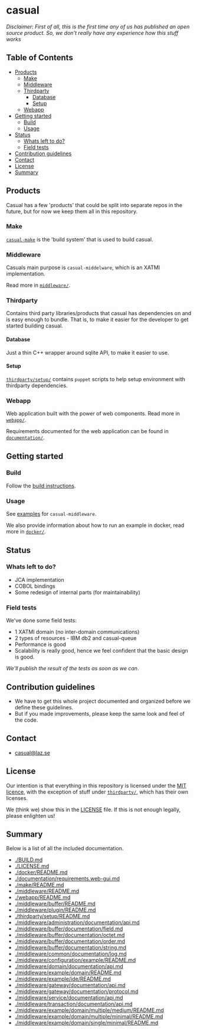 # casual

*Disclaimer: First of all, this is the first time any of us has published an open source product. So, we don't really have any
experience how this stuff works*

## Table of Contents

<!-- toc -->

- [Products](#markdown-header-products)
  * [Make](#markdown-header-make)
  * [Middleware](#markdown-header-middleware)
  * [Thirdparty](#markdown-header-thirdparty)
    + [Database](#markdown-header-database)
    + [Setup](#markdown-header-setup)
  * [Webapp](#markdown-header-webapp)
- [Getting started](#markdown-header-getting-started)
  * [Build](#markdown-header-build)
  * [Usage](#markdown-header-usage)
- [Status](#markdown-header-status)
  * [Whats left to do?](#markdown-header-whats-left-to-do)
  * [Field tests](#markdown-header-field-tests)
- [Contribution guidelines](#markdown-header-contribution-guidelines)
- [Contact](#markdown-header-contact)
- [License](#markdown-header-license)
- [Summary](#markdown-header-summary)

<!-- tocstop -->

## Products

Casual has a few 'products' that could be split into separate repos in the future, but for now
we keep them all in this repository.

### Make

[`casual-make`](./make/README.md) is the 'build system' that is used to build casual.

### Middleware

Casuals main purpose is `casual-middelware`, which is an XATMI implementation.

Read more in [`middleware/`](./middleware/README.md).

### Thirdparty

Contains third party libraries/products that casual has dependencies on and is easy enough
to bundle. That is, to make it easier for the developer to get started building casual.

#### Database

Just a thin C++ wrapper around sqlite API, to make it easier to use.

#### Setup

[`thirdparty/setup/`](./thirdparty/setup/README.md) contains `puppet` scripts to help setup environment with 
thirdparty dependencies.

### Webapp

Web application built with the power of web components. Read more in [`webapp/`](./webapp/README.md).

Requirements documented for the web application can be found in [`documentation/`](./documentation/requirements.web-gui.md).

## Getting started

### Build

Follow the [build instructions](./BUILD.md).

### Usage

See [examples](./middleware/example/domain/README.md) for `casual-middleware`.

We also provide information about how to run an example in docker, read more in [`docker/`](./docker/README.md).

## Status

### Whats left to do?

* JCA implementation
* COBOL bindings
* Some redesign of internal parts (for maintainability)

### Field tests

We've done some field tests:

* 1 XATMI domain (no inter-domain communications)
* 2 types of resources - IBM db2 and casual-queue
* Performance is good
* Scalability is really good, hence we feel confident that the basic design is good.

*We'll publish the result of the tests as soon as we can*.

## Contribution guidelines ###

* We have to get this whole project documented and organized before we define these guidelines.
* But if you made improvements, please keep the same look and feel of the code.

## Contact ###

* casual@laz.se

## License

Our intention is that everything in this repository is licensed under the [MIT licence](https://opensource.org/licenses/MIT),
with the exception of stuff under [`thirdparty/`](./thirdparty/README.md), which has their own licenses.

We (think we) show this in the [LICENSE](./LICENSE.md) file. If this is not enough legally, please enlighten us!

## Summary

Below is a list of all the included documentation.

<!-- summary below -->
* [./BUILD.md](./BUILD.md)
* [./LICENSE.md](./LICENSE.md)
* [./docker/README.md](./docker/README.md)
* [./documentation/requirements.web-gui.md](./documentation/requirements.web-gui.md)
* [./make/README.md](./make/README.md)
* [./middleware/README.md](./middleware/README.md)
* [./webapp/README.md](./webapp/README.md)
* [./middleware/buffer/README.md](./middleware/buffer/README.md)
* [./middleware/plugin/README.md](./middleware/plugin/README.md)
* [./thirdparty/setup/README.md](./thirdparty/setup/README.md)
* [./middleware/administration/documentation/api.md](./middleware/administration/documentation/api.md)
* [./middleware/buffer/documentation/field.md](./middleware/buffer/documentation/field.md)
* [./middleware/buffer/documentation/octet.md](./middleware/buffer/documentation/octet.md)
* [./middleware/buffer/documentation/order.md](./middleware/buffer/documentation/order.md)
* [./middleware/buffer/documentation/string.md](./middleware/buffer/documentation/string.md)
* [./middleware/common/documentation/log.md](./middleware/common/documentation/log.md)
* [./middleware/configuration/example/README.md](./middleware/configuration/example/README.md)
* [./middleware/domain/documentation/api.md](./middleware/domain/documentation/api.md)
* [./middleware/example/domain/README.md](./middleware/example/domain/README.md)
* [./middleware/example/ide/README.md](./middleware/example/ide/README.md)
* [./middleware/gateway/documentation/api.md](./middleware/gateway/documentation/api.md)
* [./middleware/gateway/documentation/protocol.md](./middleware/gateway/documentation/protocol.md)
* [./middleware/service/documentation/api.md](./middleware/service/documentation/api.md)
* [./middleware/transaction/documentation/api.md](./middleware/transaction/documentation/api.md)
* [./middleware/example/domain/multiple/medium/README.md](./middleware/example/domain/multiple/medium/README.md)
* [./middleware/example/domain/multiple/minimal/README.md](./middleware/example/domain/multiple/minimal/README.md)
* [./middleware/example/domain/single/minimal/README.md](./middleware/example/domain/single/minimal/README.md)
